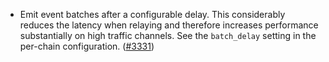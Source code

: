 - Emit event batches after a configurable delay.
  This considerably reduces the latency when relaying
  and therefore increases performance substantially on high traffic channels.
  See the `batch_delay` setting in the per-chain configuration.
  ([\#3331](https://github.com/informalsystems/hermes/issues/3331))
